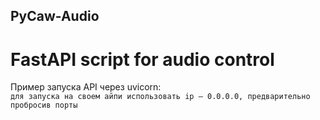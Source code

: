 <h2>PyCaw-Audio</h2>
<h1>FastAPI script for audio control</h1>
Пример запуска API через uvicorn:
<code><uvicorn main:app --host 127.0.0.1 --port 7777 --reload</code>
для запуска на своем айпи использовать ip — 0.0.0.0, предварительно пробросив порты
